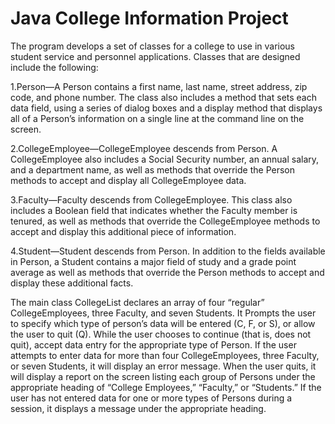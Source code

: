 # Java College Information Project
The program develops a set of classes for a college to use in various student service and personnel applications. Classes that are designed include the following:

1.Person—A Person contains a first name, last name, street address, zip code, and phone number. The class also includes a method that sets each data field, using a series of dialog boxes and a display method that displays all of a Person’s information on a single line at the command line on the screen.

2.CollegeEmployee—CollegeEmployee descends from Person. A CollegeEmployee also includes a Social Security number, an annual salary, and a department name, as well as methods that override the Person methods to accept and display all CollegeEmployee data.

3.Faculty—Faculty descends from CollegeEmployee. This class also includes a Boolean field that indicates whether the Faculty member is tenured, as well as methods that override the CollegeEmployee methods to accept and display this additional piece of information.

4.Student—Student descends from Person. In addition to the fields available in Person, a Student contains a major field of study and a grade point average as well as methods that override the Person methods to accept and display these additional facts.

The main class CollegeList declares an array of four “regular” CollegeEmployees, three Faculty, and seven Students. It Prompts the user to specify which type of person’s data will be entered (C, F, or S), or allow the user to quit (Q). While the user chooses to continue (that is, does not quit), accept data entry for the appropriate type of Person. If the user attempts to enter data for more than four CollegeEmployees, three Faculty, or seven Students, it will display an error message. When the user quits, it will display a report on the screen listing each group of Persons under the appropriate heading of “College Employees,” “Faculty,” or “Students.” If the user has not entered data for one or more types of Persons during a session, it displays a message under the appropriate heading. 
